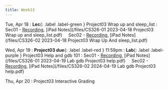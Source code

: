 ```yaml
---
title: Week13
---
```


Tue, Apr 18
: **Lec**{: .label .label-green } Project03 Wrap up and sleep_list
: Sec01 - [Recording](https://usfca.zoom.us/rec/share/-C_4xhhZW-XtYnbqopvXsSDMrFWYhkKWehSw55MizZ4fvLxiU3eMPWhZgTT8bZcL.eCh8VfB-0qcrtz5C?startTime=1681830543000),
          [iPad Notes](/files/CS326-01 2023-04-18 Project03 Wrap up and sleep_list.pdf)
&nbsp; &nbsp;
Sec02 - [Recording](https://usfca.zoom.us/rec/share/GkBlqD43oLDGAfGD3CQtTCKH_m8qBEWlEjCx3x6N5_i5KK5PYLQmYp6yrKg3Y6dN.om0jyylT9cVItzCb?startTime=1681854035000),
        [iPad Notes](/files/CS326-02 2023-04-18 Project03 Wrap Up And sleep_list.pdf)

Wed, Apr 19
: **Project03 due**{: .label .label-red } 11:59pm
: **Lab**{: .label .label-purple } Project03 Help and gdb 101
: Sec01 - [Recording](https://usfca.zoom.us/rec/share/7gBA5xqDnPvnm_6nDvZUubHS9knXRpBbArwNaRAFLYmxgOcjHSIyM2LZEjf8SxTr.pi0PVDHPQHOtzOvi?startTime=1681947991000),
          [iPad Notes](/files/CS326-01 2023-04-19 Lab gdb Project03 help.pdf)
&nbsp; &nbsp;
Sec02 - [Recording](https://usfca.zoom.us/rec/share/Vik_o3eWuFfoZGVSIlohWos2jY4eK7bW3vZciqLeX-9Gr654MHvsKI0hfFB_L82b.mYu_wtnDTJ94IOc9?startTime=1681953982000),
        [iPad Notes](/files/CS326-02 2024-04-19 Lab gdb Project03 help.pdf)

Thu, Apr 20
: Project03 Interactive Grading
